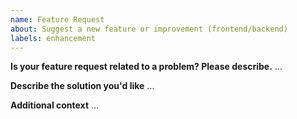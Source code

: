 ```yaml
---
name: Feature Request
about: Suggest a new feature or improvement (frontend/backend)
labels: enhancement
---
```


**Is your feature request related to a problem? Please describe.**
...

**Describe the solution you'd like**
...

**Additional context**
...